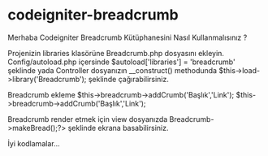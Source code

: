 # codeigniter-breadcrumb

Merhaba 
Codeigniter Breadcrumb Kütüphanesini Nasıl Kullanmalısınız ?

Projenizin libraries klasörüne Breadcrumb.php dosyasını ekleyin.
Config/autoload.php içersinde $autoload['libraries'] = 'breadcrumb' şeklinde yada Controller dosyanızın __construct() methodunda $this->load->library('Breadcrumb'); şeklinde çağırabilirsiniz.

Breadcrumb ekleme $this->breadcrumb->addCrumb('Başlık','Link');
		  $this->breadcrumb->addCrumb('Başlık','Link');
                  
Breadcrumb render etmek için view dosyanızda <?php echo $this->Breadcrumb->makeBread();?> şeklinde ekrana basabilirsiniz.

İyi kodlamalar...      
